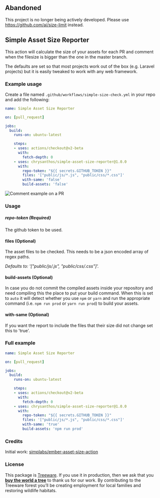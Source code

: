 ## Abandoned
This project is no longer being actively developed. Please use https://github.com/ai/size-limit instead.

## Simple Asset Size Reporter

This action will calculate the size of your assets for each PR and comment when the filesize is bigger than the one in the master branch.

The defaults are set so that most projects work out of the box (e.g. Laravel projects) but it is easily tweaked to work with any web framework.
### Example usage

Create a file named `.github/workflows/simple-size-check.yml` in your repo and add the following:

```yaml
name: Simple Asset Size Reporter

on: [pull_request]

jobs:
  build:
    runs-on: ubuntu-latest

    steps:
    - uses: actions/checkout@v2-beta
      with:
        fetch-depth: 0
    - uses: chrysanthos/simple-asset-size-reporter@1.0.0
      with:
        repo-token: "${{ secrets.GITHUB_TOKEN }}"
        files: '["public/js/*.js", "public/css/*.css"]'
        with-same: 'false'
        build-assets: 'false'
```

![Comment example on a PR](https://raw.githubusercontent.com/chrysanthos/simple-asset-size-reporter/master/docs/example.png)


### Usage
##### repo-token (Required)
The github token to be used.

#### files (Optional)
The asset files to be checked. This needs to be a json encoded array of regex paths.

_Defaults to: '["public/js/*.js", "public/css/*.css"]'._ 

#### build-assets (Optional)
In case you do not commit the compiled assets inside your repository and need compiling this the place to put your build command.
When this is set to `auto` it will detect whether you use `npm` or `yarn` and run the appropriate command (i.e. `npm run prod` or `yarn run prod`) to build your assets.

#### with-same (Optional)
If you want the report to include the files that their size did not change set this to 'true'.

### Full example
```yaml
name: Simple Asset Size Reporter

on: [pull_request]

jobs:
  build:
    runs-on: ubuntu-latest

    steps:
    - uses: actions/checkout@v2-beta
      with:
        fetch-depth: 0
    - uses: chrysanthos/simple-asset-size-reporter@1.0.0
      with:
        repo-token: "${{ secrets.GITHUB_TOKEN }}"
        files: '["public/js/*.js", "public/css/*.css"]'
        with-same: 'true'
        build-assets: 'npm run prod'
```

### Credits
Initial work: [simplabs/ember-asset-size-action](https://github.com/simplabs/ember-asset-size-action)

### License
This package is [Treeware](https://treeware.earth). If you use it in production, then we ask that you [**buy the world a tree**](https://plant.treeware.earth/chrysanthos/simple-asset-size-reporter) to thank us for our work. By contributing to the Treeware forest you’ll be creating employment for local families and restoring wildlife habitats.
